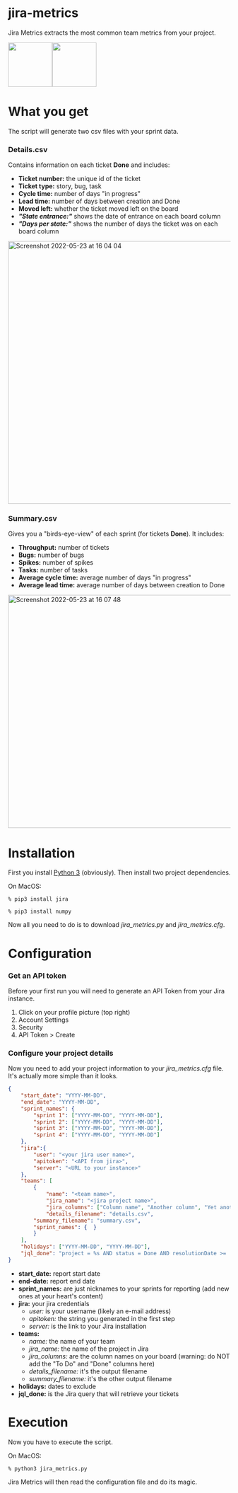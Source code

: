 # jira-metrics

Jira Metrics extracts the most common team metrics from your project.

<img src="https://user-images.githubusercontent.com/76520153/169852552-0eb9ab05-aff2-4d6c-ad09-3adcd1c1f541.png" width="100" /><img src="https://user-images.githubusercontent.com/76520153/169852578-4d4aacfd-dbab-4985-b46d-544c9d128762.png" width="100" />


# What you get
The script will generate two csv files with your sprint data.

### Details.csv
Contains information on each ticket **Done** and includes:

- **Ticket number:** the unique id of the ticket
- **Ticket type:** story, bug, task
- **Cycle time:** number of days "in progress"
- **Lead time:** number of days between creation and Done
- **Moved left:** whether the ticket moved left on the board
- **_"State entrance:"_** shows the date of entrance on each board column
- **_"Days per state:"_** shows the number of days the ticket was on each board column 

<img width="594" alt="Screenshot 2022-05-23 at 16 04 04" src="https://user-images.githubusercontent.com/76520153/169840793-08114787-2316-43fe-9139-5f5bc89c799f.png">

### Summary.csv
Gives you a "birds-eye-view" of each sprint (for tickets **Done**). It includes:

- **Throughput:** number of tickets 
- **Bugs:** number of bugs
- **Spikes:** number of spikes
- **Tasks:** number of tasks
- **Average cycle time:** average number of days "in progress"
- **Average lead time:** average number of days between creation to Done

<img width="527" alt="Screenshot 2022-05-23 at 16 07 48" src="https://user-images.githubusercontent.com/76520153/169840851-00caf71f-2ccc-4453-9138-ce4542e5eb4a.png">

# Installation

First you install [Python 3](https://www.python.org/) (obviously). Then install two project dependencies. 

On MacOS:

```% pip3 install jira ```

```% pip3 install numpy ```

Now all you need to do is to download _jira_metrics.py_ and _jira_metrics.cfg_.  

# Configuration

### Get an API token

Before your first run you will need to generate an API Token from your Jira instance.

1. Click on your profile picture (top right)
2. Account Settings
3. Security
4. API Token > Create

### Configure your project details

Now you need to add your project information to your _jira_metrics.cfg_ file. It's actually more simple than it looks.

```json
{
	"start_date": "YYYY-MM-DD",
	"end_date": "YYYY-MM-DD",
	"sprint_names": {
	    "sprint 1": ["YYYY-MM-DD", "YYYY-MM-DD"],
	    "sprint 2": ["YYYY-MM-DD", "YYYY-MM-DD"],
	    "sprint 3": ["YYYY-MM-DD", "YYYY-MM-DD"],
	    "sprint 4": ["YYYY-MM-DD", "YYYY-MM-DD"]
	},
	"jira":{
		"user": "<your jira user name>",
		"apitoken": "<API from jira>",
		"server": "<URL to your instance>"
	},
	"teams": [
		{
	        "name": "<team name>",
	        "jira_name": "<jira project name>",
	        "jira_columns": ["Column name", "Another column", "Yet another column"],
	        "details_filename": "details.csv",
		"summary_filename": "summary.csv",
		"sprint_names": {  }
		}
	],
	"holidays": ["YYYY-MM-DD", "YYYY-MM-DD"],
	"jql_done": "project = %s AND status = Done AND resolutionDate >= '%s' AND resolutionDate <= '%s'"
}
```
- **start_date:** report start date
- **end-date:** report end date
- **sprint_names:** are just nicknames to your sprints for reporting (add new ones at your heart's content)
- **jira:** your jira credentials
	- _user:_ is your username (likely an e-mail address)
	- _apitoken:_ the string you generated in the first step
	- _server:_ is the link to your Jira installation 
- **teams:** 
	- _name:_ the name of your team
	- _jira_name:_ the name of the project in Jira
	- _jira_columns:_ are the column names on your board (warning: do NOT add the "To Do" and "Done" columns here)
	- _details_filename:_ it's the output filename
	- _summary_filename:_ it's the other output filename
- **holidays:** dates to exclude
- **jql_done:** is the Jira query that will retrieve your tickets

# Execution

Now you have to execute the script. 

On MacOS:

```% python3 jira_metrics.py ```

Jira Metrics will then read the configuration file and do its magic.

